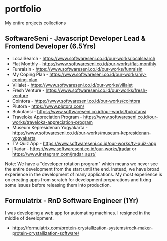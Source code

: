 # portfolio
My entire projects collections
## SoftwareSeni - Javascript Developer Lead & Frontend Developer (6.5Yrs)
- LocalSearch - https://www.softwareseni.co.id/our-works/localsearch
- Flat Monthly - https://www.softwareseni.co.id/our-works/flat-monthly
- Funraisin - https://www.softwareseni.co.id/our-works/funraisin
- My Coping Plan - https://www.softwareseni.co.id/our-works/my-coping-plan
- Villalet - https://www.softwareseni.co.id/our-works/villalet
- Fresh Venture - https://www.softwareseni.co.id/our-works/fresh-venture
- Cointora - https://www.softwareseni.co.id/our-works/cointora
- Plutora - https://www.plutora.com/
- Bukutansi - https://www.softwareseni.co.id/our-works/bukutansi
- Traveloka Appreciation Program - https://www.softwareseni.co.id/our-works/traveloka-appreciation-program
- Museum Kepresidenan Yogyakarta - https://www.softwareseni.co.id/our-works/museum-kepresidenan-yogyakarta
- TV Quiz App - https://www.softwareseni.co.id/our-works/tv-quiz-app
- jRadar - https://www.softwareseni.co.id/our-works/jradar or https://www.instagram.com/jradar_aust/

Note: We have a "developer rotation program" which means we never see the entire development from the start until the end. Instead, we have broad experience in the development of many applications. My most experience is on creating apps from scratch for development preparations and fixing some issues before releasing them into production.
## Formulatrix - RnD Software Engineer (1Yr)
I was developing a web app for automating machines. I resigned in the middle of development.
- https://formulatrix.com/protein-crystallization-systems/rock-maker-protein-crystallization-software/
